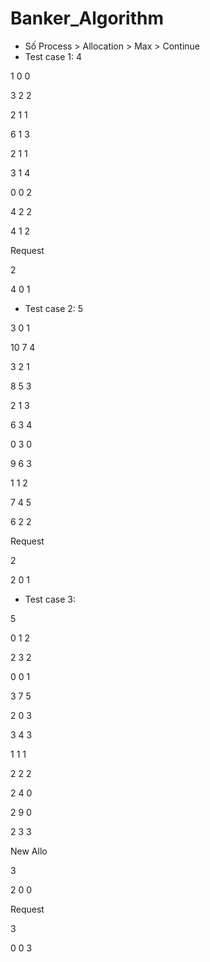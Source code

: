 # Banker_Algorithm
- Số Process > Allocation > Max > Continue
- Test case 1:
4

1 0 0

3 2 2

2 1 1

6 1 3

2 1 1

3 1 4

0 0 2

4 2 2

4 1 2

Request

2

4 0 1

- Test case 2:
5

3 0 1

10 7 4

3 2 1

8 5 3

2 1 3

6 3 4

0 3 0

9 6 3

1 1 2

7 4 5

6 2 2

Request 

2

2 0 1

- Test case 3:

5

0 1 2

2 3 2

0 0 1

3 7 5

2 0 3

3 4 3

1 1 1

2 2 2

2 4 0

2 9 0

2 3 3

New Allo

3

2 0 0

Request

3

0 0 3

